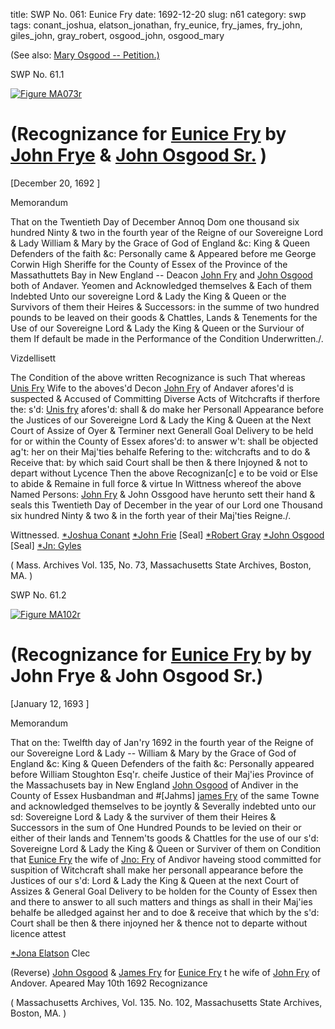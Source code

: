 title: SWP No. 061: Eunice Fry
date: 1692-12-20
slug: n61
category: swp
tags: conant_joshua, elatson_jonathan, fry_eunice, fry_james, fry_john, giles_john, gray_robert, osgood_john, osgood_mary




(See also: [Mary Osgood -- Petition.)](/n96.html#n96.3)

<div markdown class="doc" id="n61.1">

<div class="doc_id">SWP No. 61.1</div>


<span markdown class="figure">[![Figure MA073r](archives/MA135/small/MA073r.jpg)](archives/MA135/large/MA073r.jpg)</span>

# (Recognizance for [Eunice Fry](/tag/fry_eunice.html) by [John Frye](/tag/fry_john.html) & [John Osgood Sr.](/tag/osgood_john.html) )

[December 20, 1692 ]

Memorandum 

That on the Twentieth Day of December Annoq Dom one thousand six hundred Ninty & two in the fourth year of the Reigne of our Sovereigne Lord & Lady William & Mary by the Grace of God of England &c: King & Queen Defenders of the faith &c: Personally came & Appeared before me George Corwin High Sheriffe for the County of Essex of the Province of the Massathuttets Bay in New England -- Deacon [John Fry](/tag/fry_john.html) and [John Osgood](/tag/osgood_john.html) both of Andaver. Yeomen and Acknowledged themselves & Each of them Indebted Unto our sovereigne Lord & Lady the King & Queen or the Survivors of them their Heires & Successors: in the summe of two hundred pounds to be leaved on their goods & Chattles, Lands & Tenements for the Use of our Sovereigne Lord & Lady the King & Queen or the Surviour of them If default be made in the Performance of the Condition Underwritten./.

Vizdellisett 

The Condition of the above written Recognizance is such That whereas [Unis Fry](/tag/fry_eunice.html) Wife to the aboves'd Decon [John Fry](/tag/fry_john.html) of Andaver afores'd is suspected & Accused of Committing Diverse Acts of Witchcrafts if therfore the: s'd: [Unis fry](/tag/fry_eunice.html) afores'd: shall & do make her Personall Appearance before the Justices of our Sovereigne Lord & Lady the King & Queen at the Next Court of Assize of Oyer & Terminer next Generall Goal Delivery to be held for or within the County of Essex afores'd: to answer w't: shall be objected ag't: her on their Maj'ties behalfe Refering to the: witchcrafts and to do & Receive that: by which said Court shall be then & there Injoyned &  not to depart without Lycence Then the above Recognizan[c] e to be void or Else to abide & Remaine in full force & virtue In Wittness whereof the above Named Persons: [John Fry](/tag/fry_john.html) & John Ossgood have herunto sett their hand & seals this Twentieth Day of December in the year of our Lord one Thousand six hundred Ninty & two & in the forth year of their Maj'ties Reigne./.

Wittnessed. 
[*Joshua Conant](/tag/conant_joshua.html)                             [*John Frie](/tag/fry_john.html) [Seal]
[*Robert Gray](/tag/gray_robert.html)                                 [*John Osgood](/tag/osgood_john.html) [Seal] 
[*Jn: Gyles](/tag/giles_john.html)  

( Mass. Archives Vol. 135, No. 73, Massachusetts State Archives, Boston, MA. )

</div>



<div markdown class="doc" id="n61.2">

<div class="doc_id">SWP No. 61.2</div>


<span markdown class="figure">[![Figure MA102r](archives/MA135/small/MA102r.jpg)](archives/MA135/large/MA102r.jpg)</span>

# (Recognizance for [Eunice Fry](/tag/fry_eunice.html) by by John Frye & John Osgood Sr.)

[January 12, 1693 ]

Memorandum 

That on the: Twelfth day of Jan'ry 1692 in the fourth year of the Reigne of our Sovereigne Lord & Lady -- William & Mary by the Grace of God of England &c: King & Queen Defenders of the faith &c: Personally appeared before William Stoughton Esq'r. cheife Justice of their Maj'ies Province of the Massachusets bay in New England [John Osgood](/tag/osgood_john.html) of Andiver in the County of Essex Husbandman and #[Jahms] [james Fry](/tag/fry_james.html) of the same Towne and acknowledged themselves to be joyntly & Severally indebted unto our sd: Sovereigne Lord & Lady & the surviver of them their Heires & Successors in the sum of One Hundred Pounds to be levied on their or either of their lands and Tennem'ts goods & Chattles for the use of our s'd: Sovereigne Lord & Lady the King & Queen or Surviver of them on Condition that [Eunice Fry](/tag/fry_eunice.html) the wife of [Jno: Fry](/tag/fry_john.html) of Andivor haveing stood committed for suspition of Witchcraft shall make her personall appearance before the Justices of our s'd: Lord & Lady the King & Queen at the next Court of Assizes & General Goal Delivery to be holden for the County of Essex then and there to answer to all such matters and things as shall in their Maj'ies behalfe be alledged against her and to doe & receive that which by the s'd: Court shall  be then & there injoyned her & thence not to departe without licence
attest 

[*Jona Elatson](/tag/elatson_jonathan.html) Clec

(Reverse) [John Osgood](/tag/osgood_john.html) 
& [James Fry](/tag/fry_james.html) for [Eunice Fry](/tag/fry_eunice.html) t
he wife of [John Fry](/tag/fry_john.html) of Andover. 
Apeared May 10th 1692
Recognizance 

( Massachusetts Archives, Vol. 135. No. 102, Massachusetts State Archives, Boston, MA. )


</div>
